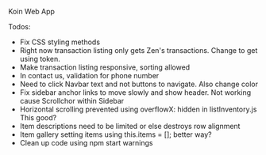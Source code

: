 Koin Web App

Todos:
- Fix CSS styling methods
- Right now transaction listing only gets Zen's transactions. Change to get using token.
- Make transaction listing responsive, sorting allowed
- In contact us, validation for phone number
- Need to click Navbar text and not buttons to navigate. Also change color
- Fix sidebar anchor links to move slowly and show header. Not working cause Scrollchor within Sidebar
- Horizontal scrolling prevented using overflowX: hidden in listInventory.js This good?
- Item descriptions need to be limited or else destroys row alignment
- Item gallery setting items using this.items = []; better way?
- Clean up code using npm start warnings
